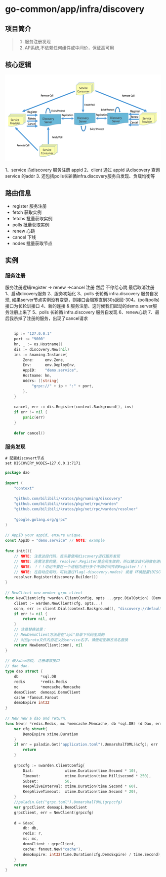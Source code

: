 # go-common/app/infra/discovery

## 项目简介
> 1. 服务注册发现
> 2. AP系统,不依赖任何组件或中间价，保证高可用

## 核心逻辑
![discovery diagram](./discovery.png)

1、service 向discovery 服务注册 appid
2、client 通过 appid 从discovery 查询 service 的addr
3. 还包括polls长轮循infra.discovery服务自发现、负载均衡等


## 路由信息
* register 服务注册
* fetch 获取实例
* fetchs 批量获取实例
* polls 批量获取实例
* renew 心跳
* cancel 下线
* nodes 批量获取节点

## 实例
### 服务注册
服务注册逻辑register -> renew ->cancel 注册 然后 不停给心跳 最后取消注册
1、启动dicovery服务
2、服务初始化
3、polls 长轮循 infra.discovery 服务自发现, 如果server节点实例没有变更，则接口会阻塞直到30s返回-304。(poll(polls) 接口为长轮训接口
4、新的连接 & 服务注册、这时候我们起动的demo.server服务注册上来了
5、polls 长轮循 infra.discovery 服务自发现
6、renew心跳
7、最后我杀掉了注册的服务，出现了cancel请求
```go

	ip := "127.0.0.1"
	port := "9000"
	hn, _ := os.Hostname()
	dis := discovery.New(nil)
	ins := &naming.Instance{
		Zone:     env.Zone,
		Env:      env.DeployEnv,
		AppID:    "demo.service",
		Hostname: hn,
		Addrs: []string{
			"grpc://" + ip + ":" + port,
		},
	}

	cancel, err := dis.Register(context.Background(), ins)
	if err != nil {
		panic(err)
	}

	defer cancel()
```

### 服务发现
```shell
# 配置discovert节点 
set DISCOVERY_NODES=127.0.0.1:7171
```

```go
package dao

import (
	"context"

	"github.com/bilibili/kratos/pkg/naming/discovery"
	"github.com/bilibili/kratos/pkg/net/rpc/warden"
	"github.com/bilibili/kratos/pkg/net/rpc/warden/resolver"

	"google.golang.org/grpc"
)

// AppID your appid, ensure unique.
const AppID = "demo.service" // NOTE: example

func init(){
	// NOTE: 注意这段代码，表示要使用discovery进行服务发现
	// NOTE: 还需注意的是，resolver.Register是全局生效的，所以建议该代码放在进程初始化的时候执行
	// NOTE: ！！！切记不要在一个进程内进行多个不同中间件的Register！！！
	// NOTE: 在启动应用时，可以通过flag(-discovery.nodes) 或者 环境配置(DISCOVERY_NODES)指定discovery节点
	resolver.Register(discovery.Builder())
}

// NewClient new member grpc client
func NewClient(cfg *warden.ClientConfig, opts ...grpc.DialOption) (DemoClient, error) {
	client := warden.NewClient(cfg, opts...)
	conn, err := client.Dial(context.Background(), "discovery://default/"+AppID)
	if err != nil {
		return nil, err
	}
	// 注意替换这里：
	// NewDemoClient方法是在"api"目录下代码生成的
	// 对应proto文件内自定义的service名字，请使用正确方法名替换
	return NewDemoClient(conn), nil
}

// 嵌入dao结构, 注册请求接口
// dao dao.
type dao struct {
	db          *sql.DB
	redis       *redis.Redis
	mc          *memcache.Memcache
	demoClient  demoapi.DemoClient
	cache *fanout.Fanout
	demoExpire int32
}

// New new a dao and return.
func New(r *redis.Redis, mc *memcache.Memcache, db *sql.DB) (d Dao, err error) {
	var cfg struct{
		DemoExpire xtime.Duration
	}
	if err = paladin.Get("application.toml").UnmarshalTOML(&cfg); err != nil {
		return
	}
	
	grpccfg := &warden.ClientConfig{
		Dial:              xtime.Duration(time.Second * 10),
		Timeout:           xtime.Duration(time.Millisecond * 250),
		Subset:            50,
		KeepAliveInterval: xtime.Duration(time.Second * 60),
		KeepAliveTimeout:  xtime.Duration(time.Second * 20),
	}
	//paladin.Get("grpc.toml").UnmarshalTOML(grpccfg)
	var grpcClient demoapi.DemoClient
	grpcClient, err = NewClient(grpccfg)

	d = &dao{
		db: db,
		redis: r,
		mc: mc,
		demoClient : grpcClient,
		cache: fanout.New("cache"),
		demoExpire: int32(time.Duration(cfg.DemoExpire) / time.Second),
	}
	return
}

```


